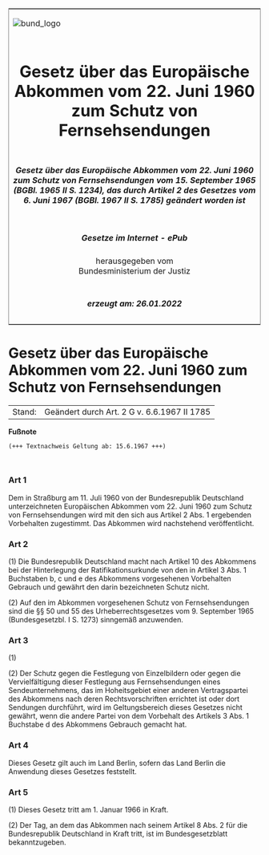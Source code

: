 <span id="DECKBLATT.html"></span>

<table border="0" frame="border" width="100%">

<tr valign="top">

<td align="left">

![bund\_logo](BfJ_2021_Web_de_de.gif)

</td>

<td align="right">

 

</td>

</tr>

<tr align="center" valign="middle">

<td colspan="2">

# Gesetz über das Europäische Abkommen vom 22. Juni 1960 zum Schutz von Fernsehsendungen

</td>

</tr>

<tr align="center" valign="middle">

<td colspan="2">

##### Gesetz über das Europäische Abkommen vom 22. Juni 1960 zum Schutz von Fernsehsendungen vom 15. September 1965 (BGBl. 1965 II S. 1234), das durch Artikel 2 des Gesetzes vom 6. Juni 1967 (BGBl. 1967 II S. 1785) geändert worden ist

</td>

</tr>

<tr align="center" valign="middle">

<td colspan="2">

  
  

##### Gesetze im Internet - ePub  
  
herausgegeben vom  
Bundesministerium der Justiz

</td>

</tr>

<tr align="center" valign="bottom">

<td colspan="2">

  
  

##### erzeugt am: 26.01.2022

</td>

</tr>

</table>

<span id="BJNR212340965.html"></span>

# Gesetz über das Europäische Abkommen vom 22. Juni 1960 zum Schutz von Fernsehsendungen

<div>

<div class="jnhtml">

|        |                                             |
| ------ | ------------------------------------------- |
| Stand: | Geändert durch Art. 2 G v. 6.6.1967 II 1785 |

</div>

</div>

<div>

  
**Fußnote**

<div class="jnhtml">

<div>

<div class="jurAbsatz">

  

``` 
(+++ Textnachweis Geltung ab: 15.6.1967 +++)

 
```

</div>

</div>

</div>

</div>

<span id="BJNR212340965BJNE000100304.html"></span>

### Art 1  

<div>

<div class="jnhtml">

<div>

<div class="jurAbsatz">

Dem in Straßburg am 11. Juli 1960 von der Bundesrepublik Deutschland
unterzeichneten Europäischen Abkommen vom 22. Juni 1960 zum Schutz von
Fernsehsendungen wird mit den sich aus Artikel 2 Abs. 1 ergebenden
Vorbehalten zugestimmt. Das Abkommen wird nachstehend veröffentlicht.

</div>

</div>

</div>

</div>

<span id="BJNR212340965BJNE000200304.html"></span>

### Art 2  

<div>

<div class="jnhtml">

<div>

<div class="jurAbsatz">

(1) Die Bundesrepublik Deutschland macht nach Artikel 10 des Abkommens
bei der Hinterlegung der Ratifikationsurkunde von den in Artikel 3 Abs.
1 Buchstaben b, c und e des Abkommens vorgesehenen Vorbehalten Gebrauch
und gewährt den darin bezeichneten Schutz nicht.

</div>

<div class="jurAbsatz">

(2) Auf den im Abkommen vorgesehenen Schutz von Fernsehsendungen sind
die §§ 50 und 55 des Urheberrechtsgesetzes vom 9. September 1965
(Bundesgesetzbl. I S. 1273) sinngemäß anzuwenden.

</div>

</div>

</div>

</div>

<span id="BJNR212340965BJNE000300304.html"></span>

### Art 3  

<div>

<div class="jnhtml">

<div>

<div class="jurAbsatz">

(1)

</div>

<div class="jurAbsatz">

(2) Der Schutz gegen die Festlegung von Einzelbildern oder gegen die
Vervielfältigung dieser Festlegung aus Fernsehsendungen eines
Sendeunternehmens, das im Hoheitsgebiet einer anderen Vertragspartei des
Abkommens nach deren Rechtsvorschriften errichtet ist oder dort
Sendungen durchführt, wird im Geltungsbereich dieses Gesetzes nicht
gewährt, wenn die andere Partei von dem Vorbehalt des Artikels 3 Abs. 1
Buchstabe d des Abkommens Gebrauch gemacht hat.

</div>

</div>

</div>

</div>

<span id="BJNR212340965BJNE000400304.html"></span>

### Art 4  

<div>

<div class="jnhtml">

<div>

<div class="jurAbsatz">

Dieses Gesetz gilt auch im Land Berlin, sofern das Land Berlin die
Anwendung dieses Gesetzes feststellt.

</div>

</div>

</div>

</div>

<span id="BJNR212340965BJNE000500304.html"></span>

### Art 5  

<div>

<div class="jnhtml">

<div>

<div class="jurAbsatz">

(1) Dieses Gesetz tritt am 1. Januar 1966 in Kraft.

</div>

<div class="jurAbsatz">

(2) Der Tag, an dem das Abkommen nach seinem Artikel 8 Abs. 2 für die
Bundesrepublik Deutschland in Kraft tritt, ist im Bundesgesetzblatt
bekanntzugeben.

</div>

</div>

</div>

</div>
